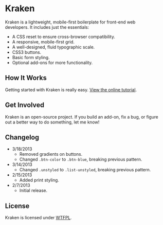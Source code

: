 # Kraken
Kraken is a lightweight, mobile-first boilerplate for front-end web developers. It includes just the essentials:

* A CSS reset to ensure cross-browser compatibility.
* A responsive, mobile-first grid.
* A well-designed, fluid typographic scale.
* CSS3 buttons.
* Basic form styling.
* Optional add-ons for more functionality.

## How It Works
Getting started with Kraken is really easy. [View the online tutorial](http://cferdinandi.github.com/kraken/).

## Get Involved
Kraken is an open-source project. If you build an add-on, fix a bug, or figure out a better way to do something, let me know!

## Changelog
* 3/18/2013
  * Removed gradients on buttons.
  * Changed `.btn-color` to `.btn-blue`, breaking previous pattern.
* 3/14/2013
  * Changed `.unstyled` to `.list-unstyled`, breaking previous pattern.
* 2/15/2013
  * Added print styling.
* 2/7/2013
  * Initial release.

## License
Kraken is licensed under [WTFPL](http://www.wtfpl.net/).
